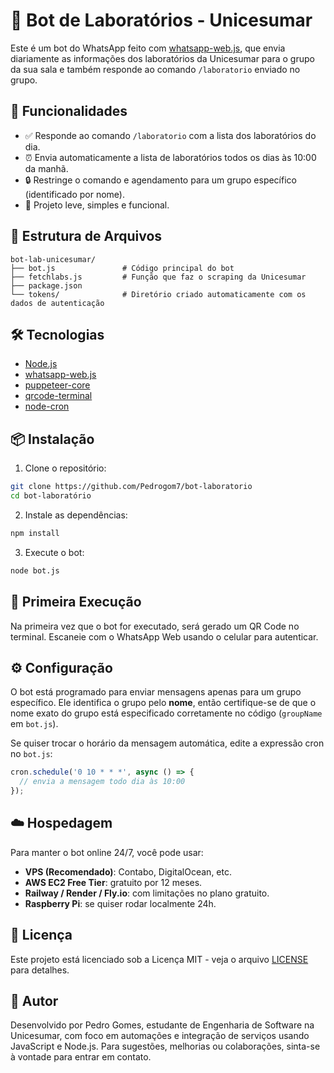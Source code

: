 
# 🤖 Bot de Laboratórios - Unicesumar

Este é um bot do WhatsApp feito com [whatsapp-web.js](https://github.com/pedroslopez/whatsapp-web.js), que envia diariamente as informações dos laboratórios da Unicesumar para o grupo da sua sala e também responde ao comando `/laboratorio` enviado no grupo.

## 🚀 Funcionalidades

- ✅ Responde ao comando `/laboratorio` com a lista dos laboratórios do dia.
- ⏰ Envia automaticamente a lista de laboratórios todos os dias às 10:00 da manhã.
- 🔒 Restringe o comando e agendamento para um grupo específico (identificado por nome).
- 🧼 Projeto leve, simples e funcional.

## 📁 Estrutura de Arquivos

```
bot-lab-unicesumar/
├── bot.js               # Código principal do bot
├── fetchlabs.js         # Função que faz o scraping da Unicesumar
├── package.json
└── tokens/              # Diretório criado automaticamente com os dados de autenticação
```

## 🛠️ Tecnologias

- [Node.js](https://nodejs.org/)
- [whatsapp-web.js](https://github.com/pedroslopez/whatsapp-web.js)
- [puppeteer-core](https://pptr.dev/)
- [qrcode-terminal](https://www.npmjs.com/package/qrcode-terminal)
- [node-cron](https://www.npmjs.com/package/node-cron)

## 📦 Instalação

1. Clone o repositório:

```bash
git clone https://github.com/Pedrogom7/bot-laboratorio
cd bot-laboratório
```

2. Instale as dependências:

```bash
npm install
```

3. Execute o bot:

```bash
node bot.js
```

## 🔑 Primeira Execução

Na primeira vez que o bot for executado, será gerado um QR Code no terminal. Escaneie com o WhatsApp Web usando o celular para autenticar.

## ⚙️ Configuração

O bot está programado para enviar mensagens apenas para um grupo específico. Ele identifica o grupo pelo **nome**, então certifique-se de que o nome exato do grupo está especificado corretamente no código (`groupName` em `bot.js`).

Se quiser trocar o horário da mensagem automática, edite a expressão cron no `bot.js`:

```js
cron.schedule('0 10 * * *', async () => {
  // envia a mensagem todo dia às 10:00
});
```

## ☁️ Hospedagem

Para manter o bot online 24/7, você pode usar:

- **VPS (Recomendado)**: Contabo, DigitalOcean, etc.
- **AWS EC2 Free Tier**: gratuito por 12 meses.
- **Railway / Render / Fly.io**: com limitações no plano gratuito.
- **Raspberry Pi**: se quiser rodar localmente 24h.

## 📄 Licença

Este projeto está licenciado sob a Licença MIT - veja o arquivo [LICENSE](LICENSE) para detalhes.


## 👤 Autor

Desenvolvido por Pedro Gomes, estudante de Engenharia de Software na Unicesumar, com foco em automações e integração de serviços usando JavaScript e Node.js. Para sugestões, melhorias ou colaborações, sinta-se à vontade para entrar em contato.